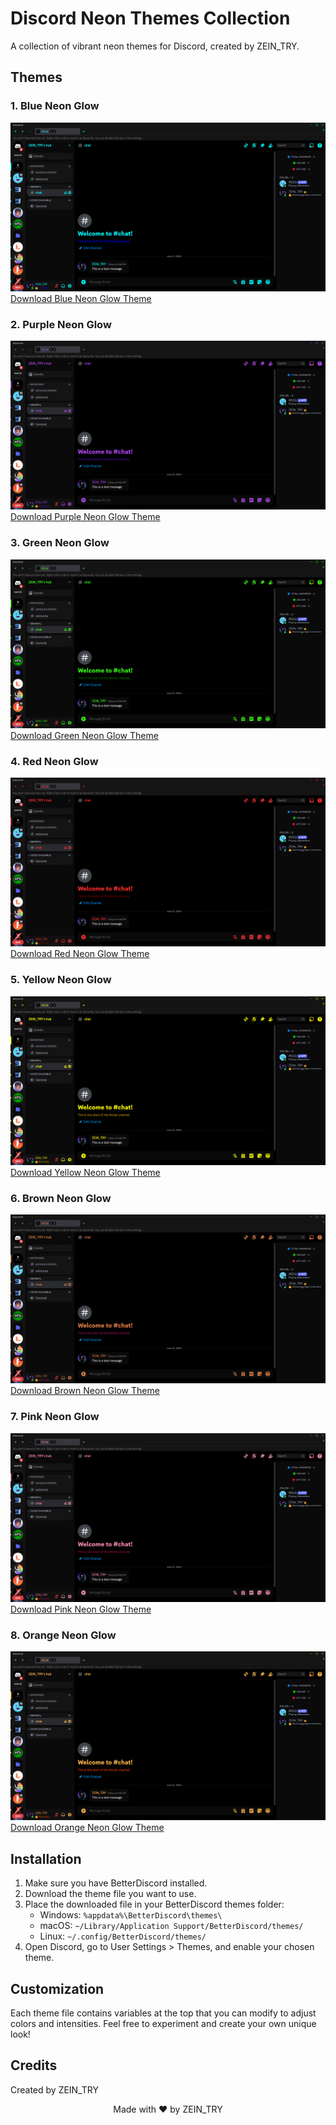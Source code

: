 # Discord Neon Themes Collection

A collection of vibrant neon themes for Discord, created by ZEIN_TRY.

## Themes

### 1. Blue Neon Glow
![Blue Neon Glow Preview](https://github.com/ZEINTRY11/DiscordNeonThemes/blob/main/assets/BlueNeonGlow.png)
[Download Blue Neon Glow Theme](https://github.com/ZEINTRY11/DiscordNeonThemes/main/BlueNeonGlow.theme.css)

### 2. Purple Neon Glow
![Purple Neon Glow Preview](https://github.com/ZEINTRY11/DiscordNeonThemes/blob/main/assets/PurpleNeonGlow.png)
[Download Purple Neon Glow Theme](https://raw.githubusercontent.com/ZEINTRY11/DiscordNeonThemes/main/PurpleNeonGlow.theme.css)

### 3. Green Neon Glow
![Green Neon Glow Preview](https://github.com/ZEINTRY11/DiscordNeonThemes/blob/main/assets/GreenNeonGlow.png)
[Download Green Neon Glow Theme](https://github.com/ZEINTRY11/DiscordNeonThemes/main/GreenNeonGlow.theme.css)

### 4. Red Neon Glow
![Red Neon Glow Preview](https://github.com/ZEINTRY11/DiscordNeonThemes/blob/main/assets/RedNeonGlow.png)
[Download Red Neon Glow Theme](https://github.com/ZEINTRY11/DiscordNeonThemes/main/RedNeonGlow.theme.css)

### 5. Yellow Neon Glow
![Yellow Neon Glow Preview](https://github.com/ZEINTRY11/DiscordNeonThemes/blob/main/assets/YellowNeonGlow.png)
[Download Yellow Neon Glow Theme](https://github.com/ZEINTRY11/DiscordNeonThemes/main/YellowNeonGlow.theme.css)

### 6. Brown Neon Glow
![Brown Neon Glow Preview](https://github.com/ZEINTRY11/DiscordNeonThemes/blob/main/assets/BrownNeonGlow.png)
[Download Brown Neon Glow Theme](https://github.com/ZEINTRY11/DiscordNeonThemes/main/BrownNeonGlow.theme.css)

### 7. Pink Neon Glow
![Pink Neon Glow Preview](https://github.com/ZEINTRY11/DiscordNeonThemes/blob/main/assets/PinkNeonGlow.png)
[Download Pink Neon Glow Theme](https://github.com/ZEINTRY11/DiscordNeonThemes/main/PinkNeonGlow.theme.css)

### 8. Orange Neon Glow
![Orange Neon Glow Preview](https://github.com/ZEINTRY11/DiscordNeonThemes/blob/main/assets/OrangeNeonGlow.png)
[Download Orange Neon Glow Theme](https://github.com/ZEINTRY11/DiscordNeonThemes/main/OrangeNeonGlow.theme.css)

## Installation

1. Make sure you have BetterDiscord installed.
2. Download the theme file you want to use.
3. Place the downloaded file in your BetterDiscord themes folder:
   - Windows: `%appdata%\BetterDiscord\themes\`
   - macOS: `~/Library/Application Support/BetterDiscord/themes/`
   - Linux: `~/.config/BetterDiscord/themes/`
4. Open Discord, go to User Settings > Themes, and enable your chosen theme.

## Customization

Each theme file contains variables at the top that you can modify to adjust colors and intensities. Feel free to experiment and create your own unique look!

## Credits

Created by ZEIN_TRY
<p align="center">
  Made with ❤️ by ZEIN_TRY
</p>

